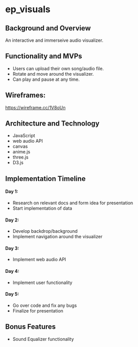 # ep_visuals



## Background and Overview
An interactive and immerseive audio visualizer.

## Functionality and MVPs
* Users can upload their own song/audio file.
* Rotate and move around the visualizer.
* Can play and pause at any time.

## Wireframes:
https://wireframe.cc/1V8oUn

## Architecture and Technology
* JavaScript
* web audio API
* canvas
* anime.js
* three.js
* D3.js

## Implementation Timeline
#### Day 1:
* Research on relevant docs and form idea for presentation
* Start implementation of data

#### Day 2:
* Develop backdrop/background
* Implement navigation around the visualizer

#### Day 3:
* Implement web audio API

#### Day 4:
* Implement user functionality

#### Day 5:
* Go over code and fix any bugs
* Finalize for presentation

## Bonus Features
* Sound Equalizer functionality
